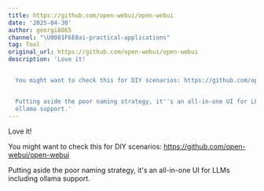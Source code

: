 ```yaml
---
title: https://github.com/open-webui/open-webui
date: '2025-04-30'
author: georgi8865
channel: "\U0001F6E0ai-practical-applications"
tag: Tool
original_url: https://github.com/open-webui/open-webui
description: 'Love it!


  You might want to check this for DIY scenarios: https://github.com/open-webui/open-webui


  Putting aside the poor naming strategy, it''s an all-in-one UI for LLMs including
  ollama support.'
---
```


Love it!

You might want to check this for DIY scenarios: https://github.com/open-webui/open-webui

Putting aside the poor naming strategy, it's an all-in-one UI for LLMs including ollama support.